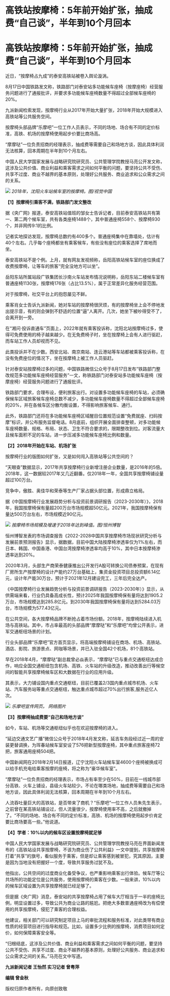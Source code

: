 # 高铁站按摩椅：5年前开始扩张，抽成费“自己谈”，半年到10个月回本

# 高铁站按摩椅：5年前开始扩张，抽成费“自己谈”，半年到10个月回本

近日，“按摩椅占九成”的泰安高铁站被卷入舆论漩涡。

8月17日中国铁路发文称，铁路部门对泰安站多功能候车座椅（按摩座椅）经营服务问题进行了通报批评，并要求多功能候车座椅数量不得超过全部候车座椅的20%。

九派新闻检索发现，按摩椅行业从2017年开始大量扩张，2018年开始大规模进入高铁站等公共服务空间。

按摩椅头部品牌“乐摩吧”一位工作人员表示，不同的场地、场合有不同的定价标准，高铁、机场的按摩椅使用起步价要比商场高。

“摩摩哒”一位负责招商的经理表示，抽成费等需要自己和场地方谈，因此具体利润无法核算，回本周期在半年到10个月左右。

中国人民大学国家发展与战略研究院研究员、公共管理学院教授马亮公开发文称，这涉及公共价值、商业利益和乘客需求之间如何平衡的问题，要坚持公共不受伤、共享不过度、商业不越界的基本原则，处理好公共服务、商业追求和公众需求之间的关系。

![](https://inews.gtimg.com/om_bt/Oq_RlIS1IhMdHvPaiL5S1IuPPEuI1m-QWwPsq8BB7TZy4AA/1000)
_2018年，沈阳火车站候车室的按摩椅。图/视觉中国_

**【1】按摩椅引乘客不满，铁路部门发文整改**

据《央广网》报道，泰安高铁站值班的邹女士告诉记者，目前泰安高铁站共有第一、第二两个候车室，共有各类座椅1488个，其中普通座椅558个、按摩椅930个，并非网传9:1的比例。

记者实地探访发现，按摩椅总数约有400多个。普通座椅集中在靠墙处，估计有40个左右。几乎每个座椅都坐有乘客候车，有些没有座位的乘客选择了席地而坐。

泰安高铁站不是个例。上月，就有网友发视频称，岳阳高铁站候车室的座位换成了收费按摩椅，让等车的旅客“完全没地方可以坐”。

岳阳东站所属站段广铁集团长沙南火车站发布情况说明称，岳阳东站二楼候车室有普通座椅1130张，按摩椅176张（占比13.5%），属于正常差异化服务经营范围。

对于按摩椅，社交平台上的抱怨屡见不鲜。

乘客肖女士告诉九派新闻，她对车站的按摩椅很厌烦，有的按摩椅坐上会不停地发出提示音，有的则会弹到不舒适的位置“逼”人离开。几次，她坐下被吵得受不了，会离开到一旁。

在“湘问·投诉直通车”页面上，2022年就有乘客投诉称，沈阳北站按摩椅过多，使得可免费使用的椅子越来越少。在无免费椅子时，坐在按摩椅上会有人进行驱赶，而车站工作人员却视而不见。

此类投诉并不在少数。西安北站、南京南站、连云港站等车站都被乘客投诉称，在没有免费座位的情况下，坐在按摩椅上被工作人员驱赶。

针对泰安站按摩椅过多的问题，中国铁路微信公众号于8月17日发布“铁路部门整改规范多功能候车座椅经营服务”一文，称铁路部门对泰安站多功能候车座椅（按摩座椅）经营服务问题进行了通报批评。

铁路部门要求，合理布设，便利旅客出行。对设置多功能候车座椅的车站，必须确保候车区域旅客候车座椅总数不减少，多功能候车座椅数量不得超过全部候车座椅的20%，并在各候车区分散均衡设置，不得影响旅客候车、通行。

此外，铁路部门还将在多功能候车座椅区域醒目位置规范设置“免费就座、扫码按摩”标识，并公布服务监督电话。8月底前，组织开展全面排查整顿，对多功能候车座椅数量、规格、布局、状态、卫生不符合要求的，限期整改到位。对客流量大且候车面积不足的车站，进一步压减多功能候车座椅比例和数量。

**【2】2018年开始在车站、机场扩张**

按摩椅行业的版图如何扩张，又是如何闯入高铁站等公共空间的？

“天眼查”数据显示，2017年共享按摩椅行业新增注册企业数量，是2016年的5倍。2018年，这一数据较2017年又几近翻番。仅2018年一年，全国共享按摩椅铺设量超过100万台。

竞争中，傲胜、奥佳华和荣泰等生产厂家占据头部位置，形成鼎立格局。

据《中国按摩椅行业发展趋势分析与投资前景调研报告（2023-2030年）》，2018年，我国按摩椅保有量超200万台市场规模超50亿元。2021年，我国按摩椅保有量达500万台左右，市场规模近90亿元。

![](https://inews.gtimg.com/om_bt/Ot76Kh_i7zEpwMt92E7WWIAFZTkt-Z7VkGOsThC995LAcAA/1000)
_按摩椅市场规模及增速于2018年达到峰值。图/恒州博智_

恒州博智发表的市场调查报告《2022-2028中国共享按摩椅市场现状研究分析与发展前景预测报告》显示，据数据，目前中国大陆按摩椅渗透率仅为1%左右，而日本、韩国、中国香港、中国台湾按摩椅渗透率均高于10%，其中日本按摩椅渗透率达到20%。

2020年3月，头部生产商荣泰健康推出公开发行A股可转换公司债券预案，在现有厂房所生产按摩椅的设计产能约27万台基础上，集资金投资项目总投资额6.14亿元，设计年产能30万台，预计于2021年12月建设完工，三年后完全达产。

《中国按摩椅行业发展趋势分析与投资前景调研报告（2023-2030年）》显示，从供需端来看，行业仍具备高成长性，预计2025年我国按摩椅保有量将达到1905.2万台，市场规模达到285.8亿元。到2030年我国按摩椅保有量将达到5284.03万台，市场规模为577.43亿元。

在公共空间，各大按摩椅品牌不断抢占着市场份额。2018年，按摩椅陆续进入机场与高铁站。其中，市占率最高的头部品牌“摩摩哒”和“乐摩吧”均曾公开表示，进军交通枢纽场景的计划。

行业头部品牌“乐摩吧”官方首页显示，将高端按摩椅铺设在商场、机场、高铁站、酒店、影院、旅游景点、网咖等场景，并已入驻全国42个机场，81个高铁站。

早在2018年4月，“摩摩哒”副总裁曾必焱表示，“摩摩哒”已与重点交通枢纽达成合作，响应全国交通枢纽包含机场、高铁、火车站的升级改造，推动改善出行等候空间的智能共享按摩椅候车区和大数据在行业的应用升级。

其表示，大力铺设国内重点交通枢纽，目前已覆盖2/3国内重点城市机场、火车站、汽车服务站等重点交通枢纽，触达重点城市超过70%出行旅客,服务近亿人次。

![](https://inews.gtimg.com/om_bt/OdpMNAkdEqtoQ650xcmtXUk2PitTm4AK2f2BuvtdHwODIAA/1000)
_乐摩吧宣传网页。 网络图片_

**【3】按摩椅抽成费要“自己和场地方谈”**

如今，车站、机场等交通枢纽似乎也在欢迎按摩椅的进入。

“延边交通文艺广播”微信公众号于2018年4月发文称，延吉车务段经过近一周的安装更替调换，为珲春站候车室安设了576把新型按摩座椅，其中重点旅客座椅72把，旅客通用座椅504把。

中国新闻网在2018年2月14日报道，辽宁沈阳火车站候车室4600个座椅被换成可以给手机充电给乘客按摩的座椅，将之称为“豪华候车室”。

“摩摩哒”一位负责招商的经理表示，市场占有率至少在50%，目前在一线城市部分高铁、火车上铺设，县级火车站较少。不论在哪类场地，抽成费等需要自己和场地方谈，因此具体利润无法核算，回本周期在半年到10个月左右。

人流吞吐量巨大的高铁站，是否带来了商机？“乐摩吧”一位工作人员朱先生表示，之前曾在某高铁站铺设过，但人流量很少，按摩椅使用率不高，之后就撤掉了。“不同的场地、场合有不同的定价标准，高铁、机场的按摩椅使用起步价肯定要比商场要高一些。”他说道。

**【4】学者：10%以内的候车区设置按摩椅就足够**

中国人民大学国家发展与战略研究院研究员、公共管理学院教授马亮在界面新闻发布的《高铁站设共享按摩椅，不该为商业伤了公共利益》一文中提到，共享按摩椅打着“共享”的旗号，看似服务于乘客，但是却让乘客感到被冒犯，究其原因，主要是因为当地没有把握好一个度，导致共享服务过犹不及。

他指出，公共空间的过度商业化备受争议，也严重影响乘客出行体验。候车厅等公共场所的功能定位是公共服务，使用按摩椅的乘客在少数。一般来讲，10%以内的候车区域设置为共享按摩椅就已经足够了。

但是据《央广网》消息，泰安站的共享按摩椅占用了候车大厅相当于一半的座椅比例，明显设置过多，导致公共为商业让路的尴尬。把绝大多数普通座椅改为有偿使用的共享按摩椅，侵犯了乘客的合理权益。

他建议，相关部门可以研究制定项目上马的审批流程和服务标准，对此类带有商业性质的经营项目进行指导和规范。比如，设置多少比例的按摩椅，消费项目如何定价，如何保障乘客安全等。

“归根结底，这涉及公共价值、商业利益和乘客需求之间如何平衡的问题，要坚持公共不受伤、共享不过度、商业不越界的基本原则，处理好公共服务、商业追求和公众需求之间的关系。”马亮在文中写道。

**九派新闻记者 王怡然 实习记者 曾粤萍**

**编辑 曾金秋**

版权归原作者所有，向原创致敬

